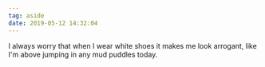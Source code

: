 ```yaml
---
tag: aside
date: 2019-05-12 14:32:04
---
```

I always worry that when I wear white shoes it makes me look arrogant, like I'm above jumping in any mud puddles today. 